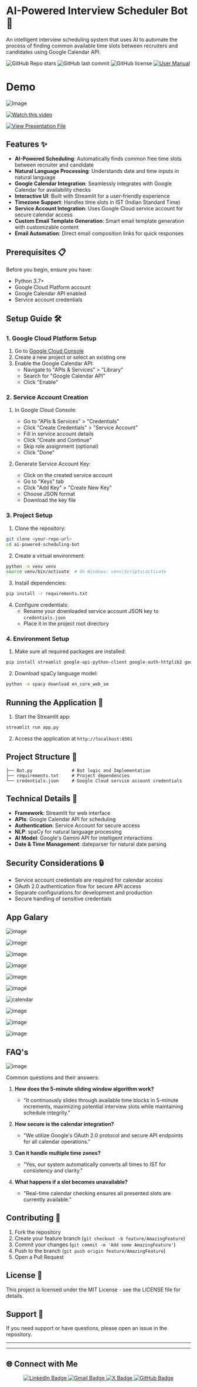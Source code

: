 # AI-Powered Interview Scheduler Bot 🤖

An intelligent interview scheduling system that uses AI to automate the process of finding common available time slots between recruiters and candidates using Google Calendar API.

![GitHub Repo stars](https://img.shields.io/github/stars/Satwik-uppada/AI-Powered-Interview-Schedular?style=for-the-badge) 
![GitHub last commit](https://img.shields.io/github/last-commit/Satwik-uppada/AI-Powered-Interview-Schedular?style=for-the-badge)
![GitHub license](https://img.shields.io/github/license/Satwik-uppada/AI-Powered-Interview-Schedular?style=for-the-badge)
[![User Manual](https://img.shields.io/badge/User%20Manual-Here-blue?style=for-the-badge)](https://github.com/Satwik-uppada/AI-Powered-Interview-Schedular/blob/main/USERMANUAL.md)


# Demo

![Image](https://github.com/user-attachments/assets/94a27616-11ed-4c9e-851f-1a2bfad8eed3)

[![Watch this video](https://github.com/user-attachments/assets/4a1cae6e-864f-4a91-821d-5f66d1fdad75)](https://github.com/Satwik-uppada/AI-Powered-Interview-Schedular/blob/main/Demo%202.gif)


[![View Presentation File](https://img.shields.io/badge/View-Presentation-blue?style=for-the-badge)](https://github.com/Satwik-uppada/AI-Powered-Interview-Schedular/blob/main/PPT.md)

## Features ✨

- **AI-Powered Scheduling**: Automatically finds common free time slots between recruiter and candidate
- **Natural Language Processing**: Understands date and time inputs in natural language
- **Google Calendar Integration**: Seamlessly integrates with Google Calendar for availability checks
- **Interactive UI**: Built with Streamlit for a user-friendly experience
- **Timezone Support**: Handles time slots in IST (Indian Standard Time)
- **Service Account Integration**: Uses Google Cloud service account for secure calendar access
- **Custom Email Template Generation**: Smart email template generation with customizable content
- **Email Automation**: Direct email composition links for quick responses

## Prerequisites 📋

Before you begin, ensure you have:

- Python 3.7+
- Google Cloud Platform account
- Google Calendar API enabled
- Service account credentials

## Setup Guide 🛠️

### 1. Google Cloud Platform Setup

1. Go to [Google Cloud Console](https://console.cloud.google.com/)
2. Create a new project or select an existing one
3. Enable the Google Calendar API:
   - Navigate to "APIs & Services" > "Library"
   - Search for "Google Calendar API"
   - Click "Enable"

### 2. Service Account Creation

1. In Google Cloud Console:
   - Go to "APIs & Services" > "Credentials"
   - Click "Create Credentials" > "Service Account"
   - Fill in service account details
   - Click "Create and Continue"
   - Skip role assignment (optional)
   - Click "Done"

2. Generate Service Account Key:
   - Click on the created service account
   - Go to "Keys" tab
   - Click "Add Key" > "Create New Key"
   - Choose JSON format
   - Download the key file

### 3. Project Setup

1. Clone the repository:
```bash
git clone <your-repo-url>
cd ai-powered-scheduling-bot
```

2. Create a virtual environment:
```bash
python -m venv venv
source venv/bin/activate  # On Windows: venv\Scripts\activate
```

3. Install dependencies:
```bash
pip install -r requirements.txt
```

4. Configure credentials:
   - Rename your downloaded service account JSON key to `credentials.json`
   - Place it in the project root directory

### 4. Environment Setup

1. Make sure all required packages are installed:
```bash
pip install streamlit google-api-python-client google-auth-httplib2 google-auth-oauthlib spacy dateparser pandas google-generativeai
```

2. Download spaCy language model:
```bash
python -m spacy download en_core_web_sm
```

## Running the Application 🚀

1. Start the Streamlit app:
```bash
streamlit run app.py
```

2. Access the application at `http://localhost:8501`

## Project Structure 📁

```
├── Bot.py               # Bot logic and Implementation
├── requirements.txt     # Project dependencies
└── credentials.json     # Google Cloud service account credentials
```

## Technical Details 🔧

- **Framework**: Streamlit for web interface
- **APIs**: Google Calendar API for scheduling
- **Authentication**: Service Account for secure access
- **NLP**: spaCy for natural language processing
- **AI Model**: Google's Gemini API for intelligent interactions
- **Date & Time Management**: dateparser for natural date parsing

## Security Considerations 🔒

- Service account credentials are required for calendar access
- OAuth 2.0 authentication flow for secure API access
- Separate configurations for development and production
- Secure handling of sensitive credentials

## App Galary 

![image](https://github.com/user-attachments/assets/8087a4ca-e103-42da-a7e1-7dd501417482)

![image](https://github.com/user-attachments/assets/847fbab0-e937-49b5-9640-e8f9efc5992d)

![image](https://github.com/user-attachments/assets/77816d95-0105-4a7e-b079-f28e817480d1)

![image](https://github.com/user-attachments/assets/33fefce2-6b5a-4092-931c-e6b7b6da332b)

![image](https://github.com/user-attachments/assets/bcf3e873-6a2e-455a-9951-0ab7291f7eac)

![image](https://github.com/user-attachments/assets/077b1d60-b568-4258-9645-64ac2f42e4cd)

![calendar](https://github.com/user-attachments/assets/e70157d3-6a24-4b54-84ac-e22cd002de24)

![image](https://github.com/user-attachments/assets/4a1cae6e-864f-4a91-821d-5f66d1fdad75)

![image](https://github.com/user-attachments/assets/7210ece7-a0b8-44f5-83cd-1280dadd82d3)

![image](https://github.com/user-attachments/assets/d9e36bd0-377e-4f66-a594-9080297cfc93)



## FAQ's

![image](https://github.com/user-attachments/assets/1d236d5e-7725-441e-b345-f3cf3f79a318)

Common questions and their answers:
1. **How does the 5-minute sliding window algorithm work?**
   - "It continuously slides through available time blocks in 5-minute increments, maximizing potential interview slots while maintaining schedule integrity."

2. **How secure is the calendar integration?**
   - "We utilize Google's OAuth 2.0 protocol and secure API endpoints for all calendar operations."

3. **Can it handle multiple time zones?**
   - "Yes, our system automatically converts all times to IST for consistency and clarity."

4. **What happens if a slot becomes unavailable?**
   - "Real-time calendar checking ensures all presented slots are currently available."

## Contributing 🤝

1. Fork the repository
2. Create your feature branch (`git checkout -b feature/AmazingFeature`)
3. Commit your changes (`git commit -m 'Add some AmazingFeature'`)
4. Push to the branch (`git push origin feature/AmazingFeature`)
5. Open a Pull Request


## License 📄

This project is licensed under the MIT License - see the LICENSE file for details.


## Support 💁

If you need support or have questions, please open an issue in the repository.


---
---

## 🌐 Connect with Me  

<p align="center">
  <a href="https://www.linkedin.com/in/satwik-uppada" target="_blank">
    <img src="https://img.shields.io/badge/LinkedIn-0077B5?style=for-the-badge&logo=linkedin&logoColor=white" alt="LinkedIn Badge">
  </a>
  <a href="mailto:uppadasatwik@gmail.com">
    <img src="https://img.shields.io/badge/Gmail-D14836?style=for-the-badge&logo=gmail&logoColor=white" alt="Gmail Badge">
  </a>
  <a href="https://x.com/Satwik_AI" target="_blank">
    <img src="https://img.shields.io/badge/X-000000?style=for-the-badge&logo=Twitter&logoColor=white" alt="X Badge">
  </a>
  <a href="https://github.com/Satwik-uppada" target="_blank">
    <img src="https://img.shields.io/badge/GitHub-181717?style=for-the-badge&logo=github&logoColor=white" alt="GitHub Badge">
  </a>
</p>

